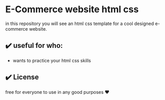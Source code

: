 # E-Commerce website html css

in this repository you will see an html css template for a cool designed e-commerce website.

## :heavy_check_mark: useful for who:

-   wants to practice your html css skills



## :heavy_check_mark: License

free for everyone to use in any good purposes :heart:
